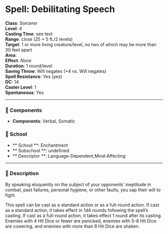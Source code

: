 
# Spell: Debilitating Speech
**Class**: Sorcerer  
**Level**: 4  
**Casting Time**: see text  
**Range**: close (25 + 5 ft./2 levels)  
**Target**: 1 or more living creature/level, no two of which may be more than 30 feet apart  
**Area**:   
**Effect**: _None_  
**Duration**: 1 round/level  
**Saving Throw**: Will negates (+4 vs. Will negates)  
**Spell Resistance**: Yes (yes)  
**DC**: 14  
**Caster Level**: 1  
**Spontaneous**: Yes

---

### 🔮 Components
- **Components**: Verbal, Somatic

### 🏫 School
- ** School **: Enchantment
- ** Subschool **: undefined
- ** Descriptor **: Language-Dependent,Mind-Affecting
---

### 📜 Description
By speaking eloquently on the subject of your opponents’ ineptitude in combat, past failures, personal hygiene, or other faults, you sap their will to fight.

This spell can be cast as a standard action or as a full-round action. If cast as a standard action, it takes effect in 1d4 rounds following the spell’s casting. If cast as a full-round action, it takes effect 1 round after its casting. Enemies with 4 Hit Dice or fewer are panicked, enemies with 5-8 Hit Dice are cowering, and enemies with more than 8 Hit Dice are shaken.
